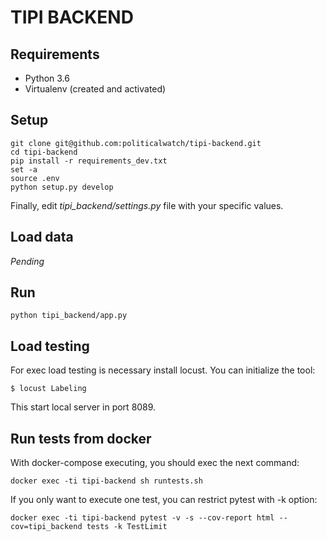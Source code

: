 TIPI BACKEND
============

## Requirements

* Python 3.6
* Virtualenv (created and activated)


## Setup

```
git clone git@github.com:politicalwatch/tipi-backend.git
cd tipi-backend
pip install -r requirements_dev.txt
set -a
source .env
python setup.py develop
```

Finally, edit *tipi_backend/settings.py* file with your specific values.


## Load data

*Pending*


## Run

```
python tipi_backend/app.py
```


## Load testing

For exec load testing is necessary install locust. You can initialize the tool:

```
$ locust Labeling
```

This start local server in port 8089.


## Run tests from docker

With docker-compose executing, you should exec the next command:

```
docker exec -ti tipi-backend sh runtests.sh
```

If you only want to execute one test, you can restrict pytest with -k option:

```
docker exec -ti tipi-backend pytest -v -s --cov-report html --cov=tipi_backend tests -k TestLimit
```
